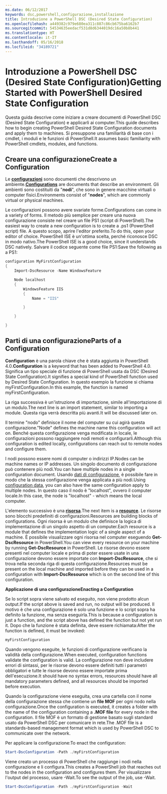 ```yaml
---
ms.date: 06/12/2017
keywords: dsc,powershell,configurazione,installazione
title: Introduzione a PowerShell DSC (Desired State Configuration)
ms.openlocfilehash: a449382c979e680ea311c887c86cb675ba6162b7
ms.sourcegitcommit: 54534635eedacf531d8d6344019dc16a50b8b441
ms.translationtype: HT
ms.contentlocale: it-IT
ms.lasthandoff: 05/16/2018
ms.locfileid: "34189721"
---
```

# <a name="getting-started-with-powershell-desired-state-configuration"></a><span data-ttu-id="f7faf-103">Introduzione a PowerShell DSC (Desired State Configuration)</span><span class="sxs-lookup"><span data-stu-id="f7faf-103">Getting Started with PowerShell Desired State Configuration</span></span> #

<span data-ttu-id="f7faf-104">Questa guida descrive come iniziare a creare documenti di PowerShell DSC (Desired State Configuration) e applicarli ai computer.</span><span class="sxs-lookup"><span data-stu-id="f7faf-104">This guide describes how to begin creating PowerShell Desired State Configuration documents and apply them to machines.</span></span> <span data-ttu-id="f7faf-105">Si presuppone una familiarità di base con i cmdlet, i moduli e le funzioni di PowerShell.</span><span class="sxs-lookup"><span data-stu-id="f7faf-105">It assumes basic familiarity with PowerShell cmdlets, modules, and functions.</span></span>


## <a name="create-a-configuration"></a><span data-ttu-id="f7faf-106">Creare una configurazione</span><span class="sxs-lookup"><span data-stu-id="f7faf-106">Create a Configuration</span></span> ##

<span data-ttu-id="f7faf-107">Le [**configurazioni**](https://msdn.microsoft.com/powershell/dsc/configurations) sono documenti che descrivono un ambiente.</span><span class="sxs-lookup"><span data-stu-id="f7faf-107">[**Configurations**](https://msdn.microsoft.com/powershell/dsc/configurations) are documents that describe an environment.</span></span> <span data-ttu-id="f7faf-108">Gli ambienti sono costituiti da "**nodi**", che sono in genere macchine virtuali o computer fisici.</span><span class="sxs-lookup"><span data-stu-id="f7faf-108">Environments consist of "**nodes**", which are commonly virtual or physical machines.</span></span>

<span data-ttu-id="f7faf-109">Le configurazioni possono avere svariate forme.</span><span class="sxs-lookup"><span data-stu-id="f7faf-109">Configurations can come in a variety of forms.</span></span> <span data-ttu-id="f7faf-110">Il metodo più semplice per creare una nuova configurazione consiste nel creare un file PS1 (script di PowerShell).</span><span class="sxs-lookup"><span data-stu-id="f7faf-110">The easiest way to create a new configuration is to create a .ps1 (PowerShell script) file.</span></span> <span data-ttu-id="f7faf-111">A questo scopo, aprire l'editor preferito.</span><span class="sxs-lookup"><span data-stu-id="f7faf-111">To do this, open your editor of choice.</span></span> <span data-ttu-id="f7faf-112">PowerShell ISE è un'ottima scelta, perché riconosce DSC in modo nativo.</span><span class="sxs-lookup"><span data-stu-id="f7faf-112">The PowerShell ISE is a good choice, since it understands DSC natively.</span></span> <span data-ttu-id="f7faf-113">Salvare il codice seguente come file PS1:</span><span class="sxs-lookup"><span data-stu-id="f7faf-113">Save the following as a PS1:</span></span>

```powershell
configuration MyFirstConfiguration
{
    Import-DscResource -Name WindowsFeature

    Node localhost
    {
        WindowsFeature IIS
        {
            Name = "IIS"

        }

    }

}
```
## <a name="parts-of-a-configuration"></a><span data-ttu-id="f7faf-114">Parti di una configurazione</span><span class="sxs-lookup"><span data-stu-id="f7faf-114">Parts of a Configuration</span></span> ##
<span data-ttu-id="f7faf-115">**Configuration** è una parola chiave che è stata aggiunta in PowerShell 4.0.</span><span class="sxs-lookup"><span data-stu-id="f7faf-115">**Configuration** is a keyword that has been added to PowerShell 4.0.</span></span> <span data-ttu-id="f7faf-116">Significa un tipo speciale di funzione di PowerShell usata da DSC (Desired State Configuration).</span><span class="sxs-lookup"><span data-stu-id="f7faf-116">It signifies a special kind of PowerShell function used by Desired State Configuration.</span></span> <span data-ttu-id="f7faf-117">In questo esempio la funzione si chiama myFirstConfiguration.</span><span class="sxs-lookup"><span data-stu-id="f7faf-117">In this example, the function is named myFirstConfiguration.</span></span>

<span data-ttu-id="f7faf-118">La riga successiva è un'istruzione di importazione, simile all'importazione di un modulo.</span><span class="sxs-lookup"><span data-stu-id="f7faf-118">The next line is an import statement, similar to importing a module.</span></span> <span data-ttu-id="f7faf-119">Questa riga verrà descritta più avanti.</span><span class="sxs-lookup"><span data-stu-id="f7faf-119">It will be discussed later on.</span></span>

<span data-ttu-id="f7faf-120">Il termine "nodo" definisce il nome del computer su cui agirà questa configurazione.</span><span class="sxs-lookup"><span data-stu-id="f7faf-120">"Node" defines the machine name this configuration will act on.</span></span> <span data-ttu-id="f7faf-121">Benché questa configurazione venga modificata in locale, le configurazioni possono raggiungere nodi remoti e configurarli.</span><span class="sxs-lookup"><span data-stu-id="f7faf-121">Although this configuration is edited locally, configurations can reach out to remote nodes and configure them.</span></span>

<span data-ttu-id="f7faf-122">I nodi possono essere nomi di computer o indirizzi IP.</span><span class="sxs-lookup"><span data-stu-id="f7faf-122">Nodes can be machine names or IP addresses.</span></span> <span data-ttu-id="f7faf-123">Un singolo documento di configurazione può contenere più nodi.</span><span class="sxs-lookup"><span data-stu-id="f7faf-123">You can have multiple nodes in a single configuration document.</span></span> <span data-ttu-id="f7faf-124">Usando [dati di configurazione](https://msdn.microsoft.com/powershell/dsc/configdata), è possibile fare in modo che la stessa configurazione venga applicata a più nodi.</span><span class="sxs-lookup"><span data-stu-id="f7faf-124">Using [configuration data](https://msdn.microsoft.com/powershell/dsc/configdata), you can also have the same configuration apply to multiple nodes.</span></span> <span data-ttu-id="f7faf-125">In questo caso il nodo è "localhost", ovvero il computer locale.</span><span class="sxs-lookup"><span data-stu-id="f7faf-125">In this case, the node is "localhost" - which means the local computer.</span></span>

<span data-ttu-id="f7faf-126">L'elemento successivo è una [**risorsa**](https://msdn.microsoft.com/powershell/dsc/resources).</span><span class="sxs-lookup"><span data-stu-id="f7faf-126">The next item is a [**resource**](https://msdn.microsoft.com/powershell/dsc/resources).</span></span> <span data-ttu-id="f7faf-127">Le risorse sono blocchi predefiniti di configurazioni.</span><span class="sxs-lookup"><span data-stu-id="f7faf-127">Resources are building blocks of configurations.</span></span> <span data-ttu-id="f7faf-128">Ogni risorsa è un modulo che definisce la logica di implementazione di un singolo aspetto di un computer.</span><span class="sxs-lookup"><span data-stu-id="f7faf-128">Each resource is a module that defines the implementation logic of a single aspect of a machine.</span></span> <span data-ttu-id="f7faf-129">È possibile visualizzare ogni risorsa nel computer eseguendo **Get-DscResource** in PowerShell.</span><span class="sxs-lookup"><span data-stu-id="f7faf-129">You can view every resource on your machine by running **Get-DscResource** in PowerShell.</span></span> <span data-ttu-id="f7faf-130">Le risorse devono essere presenti nel computer locale e prima di poter essere usate in una configurazione devono essere importate con **Import-DscResource**, che si trova nella seconda riga di questa configurazione.</span><span class="sxs-lookup"><span data-stu-id="f7faf-130">Resources must be present on the local machine and imported before they can be used in a configuration with **Import-DscResource** which is on the second line of this configuration.</span></span>

<span data-ttu-id="f7faf-131">**Applicazione di una configurazione**</span><span class="sxs-lookup"><span data-stu-id="f7faf-131">**Enacting a Configuration**</span></span>

<span data-ttu-id="f7faf-132">Se lo script sopra viene salvato ed eseguito, non viene prodotto alcun output.</span><span class="sxs-lookup"><span data-stu-id="f7faf-132">If the script above is saved and run, no output will be produced.</span></span> <span data-ttu-id="f7faf-133">Il motivo è che una configurazione è solo una funzione e lo script sopra ha definito la funzione, ma senza eseguirla.</span><span class="sxs-lookup"><span data-stu-id="f7faf-133">This is because a configuration is just a function, and the script above has defined the function but not yet run it.</span></span> <span data-ttu-id="f7faf-134">Dopo che la funzione è stata definita, deve essere richiamata:</span><span class="sxs-lookup"><span data-stu-id="f7faf-134">After the function is defined, it must be invoked:</span></span>
```powershell
myFirstConfiguration
```

<span data-ttu-id="f7faf-135">Quando vengono eseguite, le funzioni di configurazione verificano la validità della configurazione.</span><span class="sxs-lookup"><span data-stu-id="f7faf-135">When executed, configuration functions validate the configuration is valid.</span></span> <span data-ttu-id="f7faf-136">La configurazione non deve includere errori di sintassi, per le risorse devono essere definiti tutti i parametri obbligatori e tutte le risorse devono essere importate prima dell'esecuzione.</span><span class="sxs-lookup"><span data-stu-id="f7faf-136">It should have no syntax errors, resources should have all mandatory parameters defined, and all resources should be imported before execution.</span></span>

<span data-ttu-id="f7faf-137">Quando la configurazione viene eseguita, crea una cartella con il nome della configurazione stessa che contiene un **file MOF** per ogni nodo nella configurazione.</span><span class="sxs-lookup"><span data-stu-id="f7faf-137">Once the configuration is executed, it creates a folder with the name of the configuration containing a **.MOF file** for every node in the configuration.</span></span> <span data-ttu-id="f7faf-138">Il file MOF è un formato di gestione basato sugli standard usato da PowerShell DSC per comunicare in rete.</span><span class="sxs-lookup"><span data-stu-id="f7faf-138">The .MOF file is a standards-based management format which is used by PowerShell DSC to communicate over the network.</span></span>

<span data-ttu-id="f7faf-139">Per applicare la configurazione:</span><span class="sxs-lookup"><span data-stu-id="f7faf-139">To enact the configuration:</span></span>
```powershell
Start-DscConfiguration -Path ./myFirstConfiguration
```
<span data-ttu-id="f7faf-140">Viene creato un processo di PowerShell che raggiunge i nodi nella configurazione e li configura.</span><span class="sxs-lookup"><span data-stu-id="f7faf-140">This creates a PowerShell job that reaches out to the nodes in the configuration and configures them.</span></span> <span data-ttu-id="f7faf-141">Per visualizzare l'output del processo, usare -Wait.</span><span class="sxs-lookup"><span data-stu-id="f7faf-141">To see the output of the job, use -Wait.</span></span>
```powershell
Start-DscConfiguration -Path ./myFirstConfiguration -Wait
```